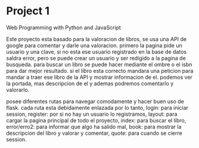 # Project 1

Web Programming with Python and JavaScript

Este proyecto esta basado para la valoracion de libros, se usa una API de google para comentar y darle una valoracion. primero la pagina pide un usuario y una clave, si no esta ese usuario registrado en la base de datos saldra error, pero se puede crear un usuario y ser redigido a la pagina de busqueda. para buscar un libro se puede hacer mediante el ombre o el isbn para dar mejor resultado. si el libro esta correcto mandara una peticion para mandar a traer ese libro de la API y mostrar informacion de el. podemos ver la portada, mas descripcion de el y ademas podremos comentarlo y valorarlo.

posee diferentes rutas para navegar comodamente y hacer buen uso de flask. cada ruta esta debidamente enlazada por lo tanto, login: para iniciar session, register: por si no hay un usuario lo registramos, layout: para cargar la pagina principal de todo el proyecto, index: para buscar el libro, error/erro2: para informar que algo ha salido mal, book: para mostrar la descripcion del libro y valorar y comentar, quote: para cuando se cierre session.
